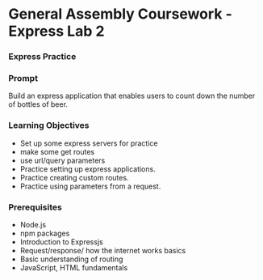 # General Assembly Coursework - Express Lab 2
### Express Practice

### Prompt 
Build an express application that enables users to count down the number of bottles of beer.

### Learning Objectives
- Set up some express servers for practice
- make some get routes
- use url/query parameters
- Practice setting up express applications.
- Practice creating custom routes.
- Practice using parameters from a request.

### Prerequisites
- Node.js
- npm packages
- Introduction to Expressjs
- Request/response/ how the internet works basics
- Basic understanding of routing
- JavaScript, HTML fundamentals
